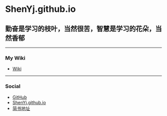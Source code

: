 # ShenYj.github.io

## 勤奋是学习的枝叶，当然很苦，智慧是学习的花朵，当然香郁

-----

### My Wiki

- [Wiki](https://github.com/ShenYj/ShenYj.github.io/wiki)

-----

### Social

* [GitHub](https://github.com/ShenYj)
* [ShenYj.github.io](https://shenyj.github.io)
* [简书地址](https://www.jianshu.com/u/5ec5747435a2)